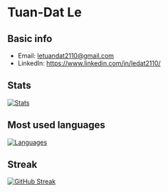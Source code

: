 # Tuan-Dat Le
## Basic info
* Email: letuandat2110@gmail.com
* LinkedIn: https://www.linkedin.com/in/ledat2110/
## Stats
[![Stats](https://github-readme-stats.vercel.app/api?username=ledat2110&show_icons=true&count_private=true "GitHub stats")](#)  
## Most used languages
[![Languages](https://github-readme-stats.vercel.app/api/top-langs/?username=ledat2110&layout=compact)](#)
## Streak
[![GitHub Streak](http://github-readme-streak-stats.herokuapp.com?user=ledat2110)](#)


<!--
**ledat2110/ledat2110** is a ✨ _special_ ✨ repository because its `README.md` (this file) appears on your GitHub profile.

Here are some ideas to get you started:

- 🔭 I’m currently working on ...
- 🌱 I’m currently learning ...
- 👯 I’m looking to collaborate on ...
- 🤔 I’m looking for help with ...
- 💬 Ask me about ...
- 📫 How to reach me: ...
- 😄 Pronouns: ...
- ⚡ Fun fact: ...
-->
